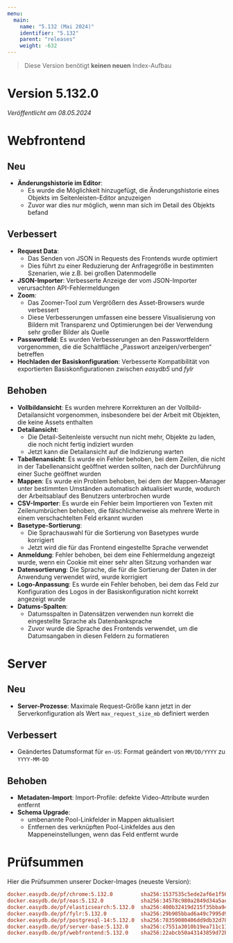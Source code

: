 ```yaml
---
menu:
  main:
    name: "5.132 (Mai 2024)"
    identifier: "5.132"
    parent: "releases"
    weight: -632
---
```


> Diese Version benötigt **keinen neuen** Index-Aufbau

# Version 5.132.0

*Veröffentlicht am 08.05.2024*


# Webfrontend

## Neu

* **Änderungshistorie im Editor**:
  * Es wurde die Möglichkeit hinzugefügt, die Änderungshistorie eines Objekts im Seitenleisten-Editor anzuzeigen
  * Zuvor war dies nur möglich, wenn man sich im Detail des Objekts befand

## Verbessert

* **Request Data**:
  * Das Senden von JSON in Requests des Frontends wurde optimiert
  * Dies führt zu einer Reduzierung der Anfragegröße in bestimmten Szenarien, wie z.B. bei großen Datenmodelle
* **JSON-Importer**: Verbesserte Anzeige der vom JSON-Importer verursachten API-Fehlermeldungen
* **Zoom**:
  * Das Zoomer-Tool zum Vergrößern des Asset-Browsers wurde verbessert
  * Diese Verbesserungen umfassen eine bessere Visualisierung von Bildern mit Transparenz und Optimierungen bei der Verwendung sehr großer Bilder als Quelle
* **Passwortfeld**: Es wurden Verbesserungen an den Passwortfeldern vorgenommen, die die Schaltfläche „Passwort anzeigen/verbergen“ betreffen
* **Hochladen der Basiskonfiguration**: Verbesserte Kompatibilität von exportierten Basiskonfigurationen zwischen *easydb5* und *fylr*

## Behoben

* **Vollbildansicht**: Es wurden mehrere Korrekturen an der Vollbild-Detailansicht vorgenommen, insbesondere bei der Arbeit mit Objekten, die keine Assets enthalten
* **Detailansicht**:
  * Die Detail-Seitenleiste versucht nun nicht mehr, Objekte zu laden, die noch nicht fertig indiziert wurden
  * Jetzt kann die Detailansicht auf die Indizierung warten
* **Tabellenansicht**: Es wurde ein Fehler behoben, bei dem Zeilen, die nicht in der Tabellenansicht geöffnet werden sollten, nach der Durchführung einer Suche geöffnet wurden
* **Mappen**: Es wurde ein Problem behoben, bei dem der Mappen-Manager unter bestimmten Umständen automatisch aktualisiert wurde, wodurch der Arbeitsablauf des Benutzers unterbrochen wurde
* **CSV-Importer**: Es wurde ein Fehler beim Importieren von Texten mit Zeilenumbrüchen behoben, die fälschlicherweise als mehrere Werte in einem verschachtelten Feld erkannt wurden
* **Basetype-Sortierung**:
  * Die Sprachauswahl für die Sortierung von Basetypes wurde korrigiert
  * Jetzt wird die für das Frontend eingestellte Sprache verwendet
* **Anmeldung**: Fehler behoben, bei dem eine Fehlermeldung angezeigt wurde, wenn ein Cookie mit einer sehr alten Sitzung vorhanden war
* **Datensortierung**: Die Sprache, die für die Sortierung der Daten in der Anwendung verwendet wird, wurde korrigiert
* **Logo-Anpassung**: Es wurde ein Fehler behoben, bei dem das Feld zur Konfiguration des Logos in der Basiskonfiguration nicht korrekt angezeigt wurde
* **Datums-Spalten**:
  * Datumsspalten in Datensätzen verwenden nun korrekt die eingestellte Sprache als Datenbanksprache
  * Zuvor wurde die Sprache des Frontends verwendet, um die Datumsangaben in diesen Feldern zu formatieren

# Server

## Neu

* **Server-Prozesse**: Maximale Request-Größe kann jetzt in der Serverkonfiguration als Wert `max_request_size_mb` definiert werden

## Verbessert

* Geändertes Datumsformat für `en-US`: Format geändert von `MM/DD/YYYY` zu `YYYY-MM-DD`

## Behoben

* **Metadaten-Import**: Import-Profile: defekte Video-Attribute wurden entfernt
* **Schema Upgrade**:
  * umbenannte Pool-Linkfelder in Mappen aktualisiert
  * Entfernen des verknüpften Pool-Linkfeldes aus den Mappeneinstellungen, wenn das Feld entfernt wurde


# Prüfsummen

Hier die Prüfsummen unserer Docker-Images (neueste Version):

```ini
docker.easydb.de/pf/chrome:5.132.0         sha256:1537535c5ede2af6e1f561bdd79b1823a7aab99b22fd0504156409f9efacb143
docker.easydb.de/pf/eas:5.132.0            sha256:34578c980a2849d34a5ac20470a449c5e689f2c634e07eec6f3f53f397d4b64f
docker.easydb.de/pf/elasticsearch:5.132.0  sha256:400b32419d215f35bba940106d50c62af7798b389185a867fbf6d5c38a5763ba
docker.easydb.de/pf/fylr:5.132.0           sha256:29b905bbad6a49c7995d9297d29a99e092d509d23fa622b67d60ea24458f112f
docker.easydb.de/pf/postgresql-14:5.132.0  sha256:78359080406dd9db32d787ec595c1017127f26f1cee1298ae1836893450106a0
docker.easydb.de/pf/server-base:5.132.0    sha256:c7551a3010b19ea711c11b404ec49e33157c614337f2ffd8b322644d960b69e1
docker.easydb.de/pf/webfrontend:5.132.0    sha256:22abcb50a43143859d72bbb8639b94d806121deeda0426fd8582d8b82ce03e1d
```
